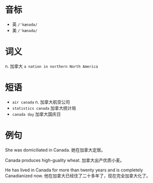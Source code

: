 # 音标

- 英 `/'kænədə/`
- 美 `/'kænədə/`

# 词义

n. 加拿大
`a nation in northern North America`

# 短语

- `air canada` n. 加拿大航空公司
- `statistics canada` 加拿大统计局
- `canada day` 加拿大国庆日

# 例句

She was domiciliated in Canada.
她在加拿大定居。

Canada produces high-guality wheat.
加拿大出产优质小麦。

He has lived in Canada for more than twenty years and is completely Canadianized now.
他在加拿大已经住了二十多年了，现在完全加拿大化了。


